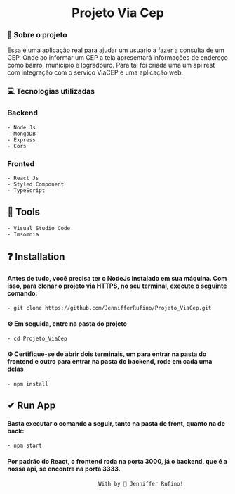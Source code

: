 <h1 align="center"> Projeto Via Cep </h1>

<h3> 🚀 Sobre o projeto </h3>
<p> Essa é uma aplicação real para ajudar um usuário a fazer a consulta de um CEP. Onde ao informar um CEP a tela apresentará informações de endereço como bairro, município e logradouro. Para tal foi criada uma um api rest com integração com o serviço ViaCEP e uma aplicação web. </p>

<h3> 💻 Tecnologias utilizadas </h3>

### Backend
    - Node Js
    - MongoDB
    - Express
    - Cors

### Fronted
    - React Js
    - Styled Component
    - TypeScript

## 🔨 Tools
    - Visual Studio Code
    - Imsomnia

## ❓ Installation
#### Antes de tudo, você precisa ter o NodeJs instalado em sua máquina. Com isso, para clonar o projeto via HTTPS, no seu terminal, execute o seguinte comando:
    - git clone https://github.com/JennifferRufino/Projeto_ViaCep.git

#### ⚙ Em seguida, entre na pasta do projeto
    - cd Projeto_ViaCep

#### ⚙ Certifique-se de abrir dois terminais, um para entrar na pasta do frontend e outro para entrar na pasta do backend, rode em cada uma delas
    - npm install

## ✔ Run App
#### Basta executar o comando a seguir, tanto na pasta de front, quanto na de back:
    - npm start

#### Por padrão do React, o frontend roda na porta 3000, já o backend, que é a nossa api, se encontra na porta 3333.

                                 With by 🖤 Jenniffer Rufino!
